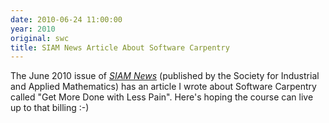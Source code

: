 ```yaml
---
date: 2010-06-24 11:00:00
year: 2010
original: swc
title: SIAM News Article About Software Carpentry
---
```

<p>The June 2010 issue of <a href="http://www.siam.org/news/"><em>SIAM News</em></a> (published by the Society for Industrial and Applied Mathematics) has an article I wrote about Software Carpentry called "Get More Done with Less Pain". Here's hoping the course can live up to that billing :-)</p>
